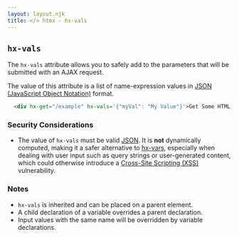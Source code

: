 ```yaml
---
layout: layout.njk
title: </> htmx - hx-vals
---
```


## `hx-vals`

The `hx-vals` attribute allows you to safely add to the parameters that will be submitted with an AJAX request.  

The value of this attribute is a list of name-expression values in [JSON (JavaScript Object Notation)](https://www.json.org/json-en.html) format.

```html
  <div hx-get="/example" hx-vals='{"myVal": "My Value"}'>Get Some HTML, Including A Value in the Request</div>
```

### Security Considerations

* The value of `hx-vals` must be valid [JSON](https://developer.mozilla.org/en-US/docs/Glossary/JSON). It is **not** dynamically computed, making it a safer alternative to [hx-vars](/attributes/hx-vars), especially when dealing with user input such as query strings or user-generated content, which could otherwise introduce a [Cross-Site Scripting (XSS)](https://owasp.org/www-community/attacks/xss/) vulnerability. 

### Notes

* `hx-vals` is inherited and can be placed on a parent element.
* A child declaration of a variable overrides a parent declaration.
* Input values with the same name will be overridden by variable declarations.
